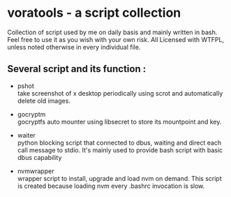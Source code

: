 # voratools - a script collection
Collection of script used by me on daily basis and mainly written in bash. 
Feel free to use it as you wish with your own risk. All Licensed with WTFPL,
unless noted otherwise in every individual file.

## Several script and its function  :

* pshot  
    take screenshot of x desktop periodically using scrot and automatically delete old images.

* gocryptm  
    gocryptfs auto mounter using libsecret to store its mountpoint and key.

* waiter  
    python blocking script that connected to dbus, waiting and direct each call message to stdio. It's mainly used to provide bash script with basic dbus capability

* nvmwrapper  
    wrapper script to install, upgrade and load nvm on demand. This script is created because loading nvm every 
.bashrc invocation is slow.
